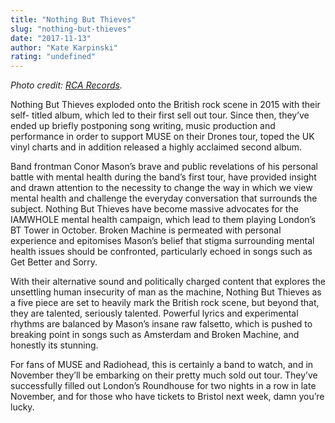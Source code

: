 ```yaml
---
title: "Nothing But Thieves"
slug: "nothing-but-thieves"
date: "2017-11-13"
author: "Kate Karpinski"
rating: "undefined"
---
```


_Photo credit: [RCA Records](https://www.rcarecords.com/artist/nothing-thieves/)._

Nothing But Thieves exploded onto the British rock scene in 2015 with their self- titled album, which led to their first sell out tour. Since then, they’ve ended up briefly postponing song writing, music production and performance in order to support MUSE on their Drones tour, toped the UK vinyl charts and in addition released a highly acclaimed second album.

Band frontman Conor Mason’s brave and public revelations of his personal battle with mental health during the band’s first tour, have provided insight and drawn attention to the necessity to change the way in which we view mental health and challenge the everyday conversation that surrounds the subject. Nothing But Thieves have become massive advocates for the IAMWHOLE mental health campaign, which lead to them playing London’s BT Tower in October. Broken Machine is permeated with personal experience and epitomises Mason’s belief that stigma surrounding mental health issues should be confronted, particularly echoed in songs such as Get Better and Sorry.

With their alternative sound and politically charged content that explores the unsettling human insecurity of man as the machine, Nothing But Thieves as a five piece are set to heavily mark the British rock scene, but beyond that, they are talented, seriously talented. Powerful lyrics and experimental rhythms are balanced by Mason’s insane raw falsetto, which is pushed to breaking point in songs such as Amsterdam and Broken Machine, and honestly its stunning.

For fans of MUSE and Radiohead, this is certainly a band to watch, and in November they’ll be embarking on their pretty much sold out tour. They’ve successfully filled out London’s Roundhouse for two nights in a row in late November, and for those who have tickets to Bristol next week, damn you’re lucky.
